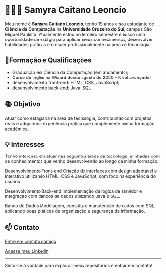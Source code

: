 # 👩🏽‍💻​ Samyra Caitano Leoncio

Meu nome é **Samyra Caitano Leoncio**, tenho 19 anos e sou estudante de **Ciência da Computação** na **Universidade Cruzeiro do Sul**, campus São Miguel Paulista. Atualmente estou no terceiro semestre e busco uma oportunidade de estágio para aplicar meus conhecimentos, desenvolver habilidades práticas e crescer profissionalmente na área de tecnologia.

## 🚀Formação e Qualificações

- Graduação em Ciência da Computação (em andamento);
- Curso de inglês na Wizard desde agosto de 2020 – Nível avançado;
-  desenvolvimento front-end: HTML, CSS, JavaScript;
- desenvolvimento back-end: Java, SQL


## 📚 Objetivo

Atuar como estagiária na área de tecnologia, contribuindo com projetos reais e adquirindo experiência prática que complemente minha formação acadêmica.

## 💡 Interesses

Tenho interesse em atuar nas seguintes áreas da tecnologia, alinhadas com os conhecimentos que venho desenvolvendo ao longo da minha formação:

Desenvolvimento Front-end
Criação de interfaces com design adaptável e interativo utilizando HTML, CSS e JavaScript, com foco na experiência do usuário.

Desenvolvimento Back-end
Implementação da lógica de servidor e integração com bancos de dados utilizando Java e SQL.

Banco de Dados
Modelagem, consulta e manutenção de dados com SQL, aplicando boas práticas de organização e segurança da informação.


## 📫 Contato

[Entre em contato comigo](samyra.caitano@gmail.com)

[Acesse meu Linkedln](https://www.linkedln.com/in/samyra-caitano-b80634357)

---

Sinta-se à vontade para explorar meus repositórios e entrar em contato!

